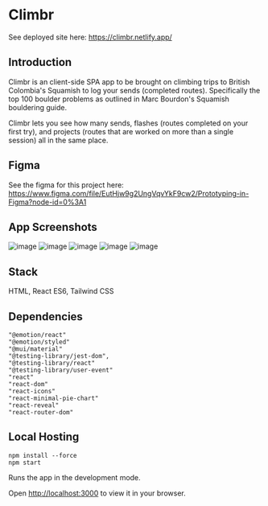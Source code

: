 # Climbr
See deployed site here: https://climbr.netlify.app/

## Introduction

Climbr is an client-side SPA app to be brought on climbing trips to British Colombia's Squamish to log your sends (completed routes). Specifically the top 100 boulder problems as outlined in Marc Bourdon's Squamish bouldering guide. 

Climbr lets you see how many sends, flashes (routes completed on your first try), and projects (routes that are worked on more than a single session) all in the same place.

## Figma

See the figma for this project here: https://www.figma.com/file/EutHjw9g2UngVqvYkF9cw2/Prototyping-in-Figma?node-id=0%3A1 

## App Screenshots
![image](https://user-images.githubusercontent.com/63982069/198501902-06712884-d394-46d7-838c-552e9d037dde.png)
![image](https://user-images.githubusercontent.com/63982069/198502081-ce058cee-136a-45fc-bc92-4cbecfb62d5a.png)
![image](https://user-images.githubusercontent.com/63982069/198502118-8b171056-a4dd-4853-8ac9-a5deb95b35f8.png)
![image](https://user-images.githubusercontent.com/63982069/198502162-9bf1f086-172e-4033-afc3-6715588c49c9.png)
![image](https://user-images.githubusercontent.com/63982069/198502218-42eb542d-57ac-4897-98b7-b46e81a9e01d.png)




## Stack 
HTML, React ES6, Tailwind CSS

## Dependencies

    "@emotion/react"
    "@emotion/styled"
    "@mui/material"
    "@testing-library/jest-dom",
    "@testing-library/react"
    "@testing-library/user-event"
    "react"
    "react-dom"
    "react-icons"
    "react-minimal-pie-chart"
    "react-reveal"
    "react-router-dom"





## Local Hosting

    npm install --force
    npm start



Runs the app in the development mode.

Open [http://localhost:3000](http://localhost:3000) to view it in your browser.
